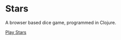 # Stars
A browser based dice game, programmed in Clojure.

[Play Stars](https://clojure-stars.herokuapp.com/)